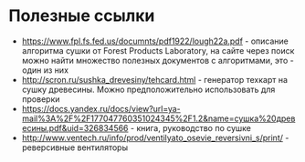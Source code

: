 # Полезные ссылки
 - https://www.fpl.fs.fed.us/documnts/pdf1922/lough22a.pdf - описание алгоритма сушки от Forest Products Laboratory, на сайте через поиск можно найти множество полезных документов с алгоритмами, это - один из них
 - http://scron.ru/sushka_drevesiny/tehcard.html - генератор техкарт на сушку древесины. Можно предположительно использовать для проверки
 - https://docs.yandex.ru/docs/view?url=ya-mail%3A%2F%2F177047760351024345%2F1.2&name=сушка%20древесины.pdf&uid=326834566 - книга, руководство по сушке
 - http://www.ventech.ru/info/prod/ventilyato_osevie_reversivni_s/print/ - реверсивные вентиляторы
